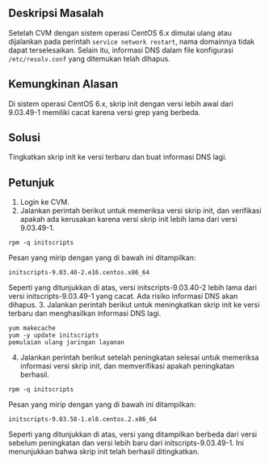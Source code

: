 ## Deskripsi Masalah
Setelah CVM dengan sistem operasi CentOS 6.x dimulai ulang atau dijalankan pada perintah `service network restart`, nama domainnya tidak dapat terselesaikan. Selain itu, informasi DNS dalam file konfigurasi `/etc/resolv.conf` yang ditemukan telah dihapus.

## Kemungkinan Alasan
Di sistem operasi CentOS 6.x, skrip init dengan versi lebih awal dari 9.03.49-1 memiliki cacat karena versi grep yang berbeda.

## Solusi
Tingkatkan skrip init ke versi terbaru dan buat informasi DNS lagi.

## Petunjuk
1. Login ke CVM.
2. Jalankan perintah berikut untuk memeriksa versi skrip init, dan verifikasi apakah ada kerusakan karena versi skrip init lebih lama dari versi 9.03.49-1.
```
rpm -q initscripts
```
Pesan yang mirip dengan yang di bawah ini ditampilkan:
```
initscripts-9.03.40-2.e16.centos.x86_64
```
Seperti yang ditunjukkan di atas, versi initscripts-9.03.40-2 lebih lama dari versi initscripts-9.03.49-1 yang cacat. Ada risiko informasi DNS akan dihapus.
3. Jalankan perintah berikut untuk meningkatkan skrip init ke versi terbaru dan menghasilkan informasi DNS lagi.
```
yum makecache
yum -y update initscripts
pemulaian ulang jaringan layanan
```
4. Jalankan perintah berikut setelah peningkatan selesai untuk memeriksa informasi versi skrip init, dan memverifikasi apakah peningkatan berhasil.
```
rpm -q initscripts
```
Pesan yang mirip dengan yang di bawah ini ditampilkan:
```
initscripts-9.03.58-1.el6.centos.2.x86_64
```
Seperti yang ditunjukkan di atas, versi yang ditampilkan berbeda dari versi sebelum peningkatan dan versi lebih baru dari initscripts-9.03.49-1. Ini menunjukkan bahwa skrip init telah berhasil ditingkatkan.
